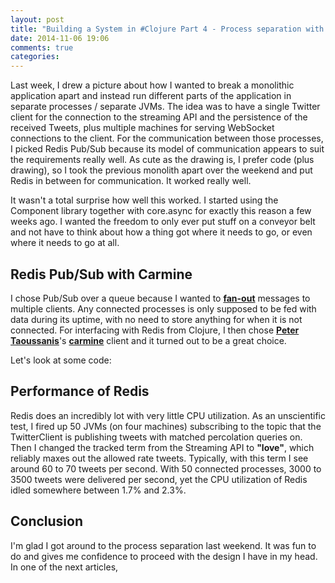 ```yaml
---
layout: post
title: "Building a System in #Clojure Part 4 - Process separation with Redis"
date: 2014-11-06 19:06
comments: true
categories:
---
```

Last week, I drew a picture about how I wanted to break a monolithic application apart and instead run different parts of the application in separate processes / separate JVMs. The idea was to have a single Twitter client for the connection to the streaming API and the persistence of the received Tweets, plus multiple machines for serving WebSocket connections to the client. For the communication between those processes, I picked Redis Pub/Sub because its model of communication appears to suit the requirements really well. As cute as the drawing is, I prefer code (plus drawing), so I took the previous monolith apart over the weekend and put Redis in between for communication. It worked really well.

<!-- more -->

It wasn't a total surprise how well this worked. I started using the Component library together with core.async for exactly this reason a few weeks ago. I wanted the freedom to only ever put stuff on a conveyor belt and not have to think about how a thing got where it needs to go, or even where it needs to go at all.


## Redis Pub/Sub with Carmine
I chose Pub/Sub over a queue because I wanted to **[fan-out](http://en.wikipedia.org/wiki/Fan-out)** messages to multiple clients. Any connected processes is only supposed to be fed with data during its uptime, with no need to store anything for when it is not connected. For interfacing with Redis from Clojure, I then chose **[Peter Taoussanis](https://twitter.com/ptaoussanis)**'s **[carmine](https://github.com/ptaoussanis/carmine)** client and it turned out to be a great choice.

Let's look at some code:




## Performance of Redis
Redis does an incredibly lot with very little CPU utilization. As an unscientific test, I fired up 50 JVMs (on four machines) subscribing to the topic that the TwitterClient is publishing tweets with matched percolation queries on. Then I changed the tracked term from the Streaming API to **"love"**, which reliably maxes out the allowed rate tweets. Typically, with this term I see around 60 to 70 tweets per second. With 50 connected processes, 3000 to 3500 tweets were delivered per second, yet the CPU utilization of Redis idled somewhere between 1.7% and 2.3%.

## Conclusion
I'm glad I got around to the process separation last weekend. It was fun to do and gives me confidence to proceed with the design I have in my head. In one of the next articles, 